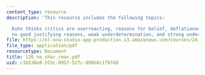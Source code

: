 ```yaml
---
content_type: resource
description: 'This resource includes the following topics:

  Kuhn thinks critics are overreacting, reasons for belief, deflationary interpretation,
  no good justifying reasons, weak underdetermination, and strong underdetermination.'
file: https://ol-ocw-studio-app-production.s3.amazonaws.com/courses/24-03-relativism-reason-and-reality-spring-2005/c1b538e0553c095752fc896b0c1f07dd_l20_no_shar_reas.pdf
file_type: application/pdf
resourcetype: Document
title: l20_no_shar_reas.pdf
uid: c1b538e0-553c-0957-52fc-896b0c1f07dd
---
```

